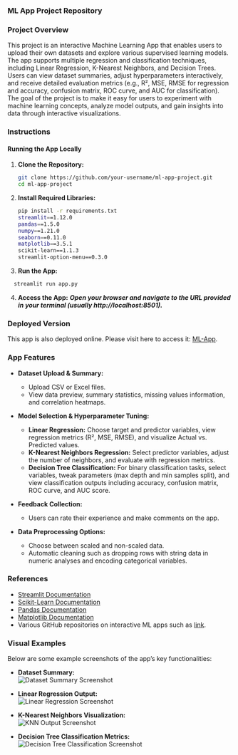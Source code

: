 ### ML App Project Repository

### Project Overview
This project is an interactive Machine Learning App that enables users to upload their own datasets and explore various supervised learning models. The app supports multiple regression and classification techniques, including Linear Regression, K-Nearest Neighbors, and Decision Trees. Users can view dataset summaries, adjust hyperparameters interactively, and receive detailed evaluation metrics (e.g., R², MSE, RMSE for regression and accuracy, confusion matrix, ROC curve, and AUC for classification). The goal of the project is to make it easy for users to experiment with machine learning concepts, analyze model outputs, and gain insights into data through interactive visualizations.

### Instructions

#### Running the App Locally
1. **Clone the Repository:**
   ```bash
   git clone https://github.com/your-username/ml-app-project.git
   cd ml-app-project
2. **Install Required Libraries:**
   ```bash
   pip install -r requirements.txt
   streamlit==1.12.0 
   pandas==1.5.0
   numpy==1.21.0
   seaborn==0.11.0
   matplotlib==3.5.1
   scikit-learn==1.1.3
   streamlit-option-menu==0.3.0
3. **Run the App:**
  ```bash
    streamlit run app.py
```
4. **Access the App:**
   ***Open your browser and navigate to the URL provided in your terminal (usually http://localhost:8501).***

### Deployed Version
This app is also deployed online. Please visit here to access it: [ML-App](https://mikovits-data-science-portfolio-as42mw2534kdhztxv7xcwg.streamlit.app/).

### App Features
- **Dataset Upload & Summary:**
  - Upload CSV or Excel files.
  - View data preview, summary statistics, missing values information, and correlation heatmaps.
  
- **Model Selection & Hyperparameter Tuning:**
  - **Linear Regression:** Choose target and predictor variables, view regression metrics (R², MSE, RMSE), and visualize Actual vs. Predicted values.
  - **K-Nearest Neighbors Regression:** Select predictor variables, adjust the number of neighbors, and evaluate with regression metrics.
  - **Decision Tree Classification:** For binary classification tasks, select variables, tweak parameters (max depth and min samples split), and view classification outputs including accuracy, confusion matrix, ROC curve, and AUC score.
  
- **Feedback Collection:**
  - Users can rate their experience and make comments on the app.
  
- **Data Preprocessing Options:**
  - Choose between scaled and non-scaled data.
  - Automatic cleaning such as dropping rows with string data in numeric analyses and encoding categorical variables.

### References
- [Streamlit Documentation](https://docs.streamlit.io/)
- [Scikit-Learn Documentation](https://scikit-learn.org/stable/documentation.html)
- [Pandas Documentation](https://pandas.pydata.org/pandas-docs/stable/)
- [Matplotlib Documentation](https://matplotlib.org/stable/contents.html)
- Various GitHub repositories on interactive ML apps such as [link](https://datascience-hozsu8fhxkw7gszekif27x.streamlit.app/).

### Visual Examples
Below are some example screenshots of the app’s key functionalities:

- **Dataset Summary:**  
  ![Dataset Summary Screenshot](![image](https://github.com/user-attachments/assets/61467123-736b-4ab9-9fd3-730018c603b9))
  
- **Linear Regression Output:**  
  ![Linear Regression Screenshot](![image](https://github.com/user-attachments/assets/56fad4ff-24fa-4941-a413-c6863fc67089))
  
- **K-Nearest Neighbors Visualization:**  
  ![KNN Output Screenshot](![image](https://github.com/user-attachments/assets/223b822c-8c27-4546-bd93-acb9683591c9))
  
- **Decision Tree Classification Metrics:**  
  ![Decision Tree Classification Screenshot](![image](https://github.com/user-attachments/assets/03e3cc2c-47bf-415c-b75d-56560d6254f8))
